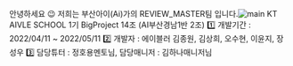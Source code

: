 안녕하세요 😉 저희는 부산아이(Ai)가의 REVIEW_MASTER팀 입니다.![main](https://user-images.githubusercontent.com/41135138/210370453-0eef90f1-bda4-48c0-9695-4afe99c937e2.PNG)
KT AIVLE SCHOOL 1기 BigProject 14조 (AI부산경남1반 2조)
1️⃣ 개발기간 : 2022/04/11 ~ 2022/05/11
2️⃣ 개발자 : 에이블러 김종원, 김상희, 오수현, 이윤지, 장성우
3️⃣ 담당튜터 : 정호용멘토님, 담당매니저 : 김하나매니저님


